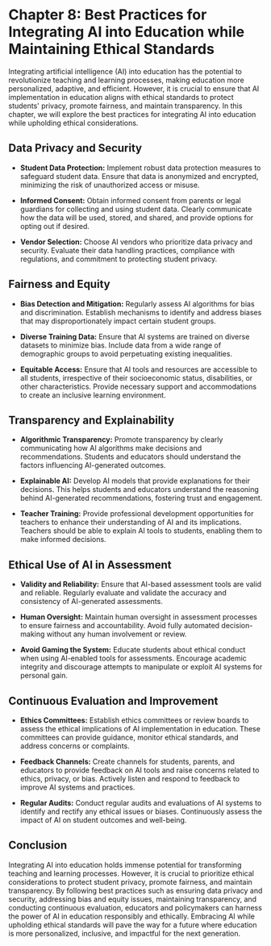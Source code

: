 Chapter 8: Best Practices for Integrating AI into Education while Maintaining Ethical Standards
===============================================================================================

Integrating artificial intelligence (AI) into education has the potential to revolutionize teaching and learning processes, making education more personalized, adaptive, and efficient. However, it is crucial to ensure that AI implementation in education aligns with ethical standards to protect students' privacy, promote fairness, and maintain transparency. In this chapter, we will explore the best practices for integrating AI into education while upholding ethical considerations.

Data Privacy and Security
-------------------------

* **Student Data Protection:** Implement robust data protection measures to safeguard student data. Ensure that data is anonymized and encrypted, minimizing the risk of unauthorized access or misuse.

* **Informed Consent:** Obtain informed consent from parents or legal guardians for collecting and using student data. Clearly communicate how the data will be used, stored, and shared, and provide options for opting out if desired.

* **Vendor Selection:** Choose AI vendors who prioritize data privacy and security. Evaluate their data handling practices, compliance with regulations, and commitment to protecting student privacy.

Fairness and Equity
-------------------

* **Bias Detection and Mitigation:** Regularly assess AI algorithms for bias and discrimination. Establish mechanisms to identify and address biases that may disproportionately impact certain student groups.

* **Diverse Training Data:** Ensure that AI systems are trained on diverse datasets to minimize bias. Include data from a wide range of demographic groups to avoid perpetuating existing inequalities.

* **Equitable Access:** Ensure that AI tools and resources are accessible to all students, irrespective of their socioeconomic status, disabilities, or other characteristics. Provide necessary support and accommodations to create an inclusive learning environment.

Transparency and Explainability
-------------------------------

* **Algorithmic Transparency:** Promote transparency by clearly communicating how AI algorithms make decisions and recommendations. Students and educators should understand the factors influencing AI-generated outcomes.

* **Explainable AI:** Develop AI models that provide explanations for their decisions. This helps students and educators understand the reasoning behind AI-generated recommendations, fostering trust and engagement.

* **Teacher Training:** Provide professional development opportunities for teachers to enhance their understanding of AI and its implications. Teachers should be able to explain AI tools to students, enabling them to make informed decisions.

Ethical Use of AI in Assessment
-------------------------------

* **Validity and Reliability:** Ensure that AI-based assessment tools are valid and reliable. Regularly evaluate and validate the accuracy and consistency of AI-generated assessments.

* **Human Oversight:** Maintain human oversight in assessment processes to ensure fairness and accountability. Avoid fully automated decision-making without any human involvement or review.

* **Avoid Gaming the System:** Educate students about ethical conduct when using AI-enabled tools for assessments. Encourage academic integrity and discourage attempts to manipulate or exploit AI systems for personal gain.

Continuous Evaluation and Improvement
-------------------------------------

* **Ethics Committees:** Establish ethics committees or review boards to assess the ethical implications of AI implementation in education. These committees can provide guidance, monitor ethical standards, and address concerns or complaints.

* **Feedback Channels:** Create channels for students, parents, and educators to provide feedback on AI tools and raise concerns related to ethics, privacy, or bias. Actively listen and respond to feedback to improve AI systems and practices.

* **Regular Audits:** Conduct regular audits and evaluations of AI systems to identify and rectify any ethical issues or biases. Continuously assess the impact of AI on student outcomes and well-being.

Conclusion
----------

Integrating AI into education holds immense potential for transforming teaching and learning processes. However, it is crucial to prioritize ethical considerations to protect student privacy, promote fairness, and maintain transparency. By following best practices such as ensuring data privacy and security, addressing bias and equity issues, maintaining transparency, and conducting continuous evaluation, educators and policymakers can harness the power of AI in education responsibly and ethically. Embracing AI while upholding ethical standards will pave the way for a future where education is more personalized, inclusive, and impactful for the next generation.
